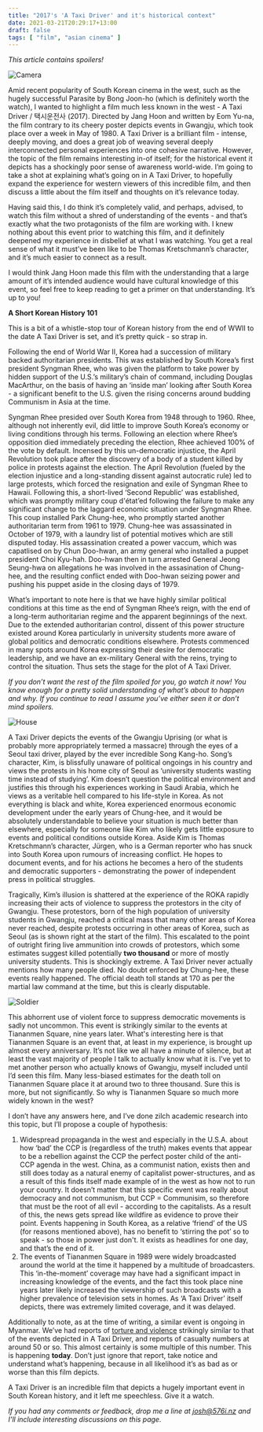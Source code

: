 ```yaml
---
title: "2017's 'A Taxi Driver' and it's historical context"
date: 2021-03-21T20:29:17+13:00
draft: false
tags: [ "film", "asian cinema" ]
---
```

_This article contains spoilers!_

![Camera](/images/taxi1.jpg)

Amid recent popularity of South Korean cinema in the west, such as the hugely successful Parasite by Bong Joon-ho (which is definitely worth the watch), I wanted to highlight a film much less known in the west - A Taxi Driver / 택시운전사 (2017). Directed by Jang Hoon and written by Eom Yu-na, the film contrary to its cheery poster depicts events in Gwangju, which took place over a week in May of 1980. A Taxi Driver is a brilliant film - intense, deeply moving, and does a great job of weaving several deeply interconnected personal experiences into one cohesive narrative. However, the topic of the film remains interesting in-of itself; for the historical event it depicts has a shockingly poor sense of awareness world-wide. I’m going to take a shot at explaining what’s going on in A Taxi Driver, to hopefully expand the experience for western viewers of this incredible film, and then discuss a little about the film itself and thoughts on it’s relevance today.

Having said this, I do think it’s completely valid, and perhaps, advised, to watch this film without a shred of understanding of the events - and that’s exactly what the two protagonists of the film are working with. I knew nothing about this event prior to watching this film, and it definitely deepened my experience in disbelief at what I was watching. You get a real sense of what it must’ve been like to be Thomas Kretschmann’s character, and it’s much easier to connect as a result.

I would think Jang Hoon made this film with the understanding that a large amount of it’s intended audience would have cultural knowledge of this event, so feel free to keep reading to get a primer on that understanding. It’s up to you!

**A Short Korean History 101**

This is a bit of a whistle-stop tour of Korean history from the end of WWII to the date A Taxi Driver is set, and it’s pretty quick - so strap in.

Following the end of World War II, Korea had a succession of military backed authoritarian presidents. This was established by South Korea’s first president Syngman Rhee, who was given the platform to take power by hidden support of the U.S.’s military’s chain of command, including Douglas MacArthur, on the basis of having an ‘inside man’ looking after South Korea - a significant benefit to the U.S. given the rising concerns around budding Communism in Asia at the time. 

Syngman Rhee presided over South Korea from 1948 through to 1960. Rhee, although not inherently evil, did little to improve South Korea’s economy or living conditions through his terms. Following an election where Rhee’s opposition died immediately preceding the election, Rhee achieved 100% of the vote by default. Incensed by this un-democratic injustice, the April Revolution took place after the discovery of a body of a student killed by police in protests against the election. The April Revolution (fueled by the election injustice and a long-standing dissent against autocratic rule) led to large protests, which forced the resignation and exile of Syngman Rhee to Hawaii. Following this, a short-lived ‘Second Republic’ was established, which was promptly military coup d'état’ed following the failure to make any significant change to the laggard economic situation under Syngman Rhee. This coup installed Park Chung-hee, who promptly started another authoritarian term from 1961 to 1979. Chung-hee was assassinated in October of 1979, with a laundry list of potential motives which are still disputed today. His assassination created a power vaccum, which was capatlised on by Chun Doo-hwan, an army general who installed a puppet president Choi Kyu-hah. Doo-hwan then in turn arrested General Jeong Seung-hwa on allegations he was involved in the assasination of Chung-hee, and the resulting conflict ended with Doo-hwan seizing power and pushing his puppet aside in the closing days of 1979.

What’s important to note here is that we have highly similar political conditions at this time as the end of Syngman Rhee’s reign, with the end of a long-term authoritarian regime and the apparent beginnings of the next. Due to the extended authoritarian control, dissent of this power structure existed around Korea particularly in university students more aware of global politics and democratic conditions elsewhere. Protests commenced in many spots around Korea expressing their desire for democratic leadership, and we have an ex-military General with the reins, trying to control the situation. Thus sets the stage for the plot of A Taxi Driver.

_If you don’t want the rest of the film spoiled for you, go watch it now! You know enough for a pretty solid understanding of what’s about to happen and why. If you continue to read I assume you’ve either seen it or don’t mind spoilers._

![House](/images/taxi2.jpg)

A Taxi Driver depicts the events of the Gwangju Uprising (or what is probably more appropriately termed a massacre) through the eyes of a Seoul taxi driver, played by the ever incredible Song Kang-ho. Song’s character, Kim, is blissfully unaware of political ongoings in his country and views the protests in his home city of Seoul as ‘university students wasting time instead of studying’. Kim doesn’t question the political environment and justifies this through his experiences working in Saudi Arabia, which he views as a veritable hell compared to his life-style in Korea. As not everything is black and white, Korea experienced enormous economic development under the early years of Chung-hee, and it would be absolutely understandable to believe your situation is much better than elsewhere, especially for someone like Kim who likely gets little exposure to events and political conditions outside Korea. Aside Kim is Thomas Kretschmann’s character, Jürgen, who is a German reporter who has snuck into South Korea upon rumours of increasing conflict. He hopes to document events, and for his actions he becomes a hero of the students and democratic supporters - demonstrating the power of independent press in political struggles.

Tragically, Kim’s illusion is shattered at the experience of the ROKA rapidly increasing their acts of violence to suppress the protestors in the city of Gwangju. These protestors, born of the high population of university students in Gwangju, reached a critical mass that many other areas of Korea never reached, despite protests occurring in other areas of Korea, such as Seoul (as is shown right at the start of the film). This escalated to the point of outright firing live ammunition into crowds of protestors, which some estimates suggest killed potentially **two thousand** or more of mostly university students. This is shockingly extreme. A Taxi Driver never actually mentions how many people died. No doubt enforced by Chung-hee, these events really happened. The official death toll stands at 170 as per the martial law command at the time, but this is clearly disputable.

![Soldier](/images/taxi3.jpg)

This abhorrent use of violent force to suppress democratic movements is sadly not uncommon. This event is strikingly similar to the events at Tiananmen Square, nine years later. What's interesting here is that Tiananmen Square is an event that, at least in my experience, is brought up almost every anniversary. It’s not like we all have a minute of silence, but at least the vast majority of people I talk to actually know what it is. I’ve yet to met another person who actually knows of Gwangju, myself included until I’d seen this film. Many less-biased estimates for the death toll on Tiananmen Square place it at around two to three thousand. Sure this is more, but not significantly. So why is Tiananmen Square so much more widely known in the west?

I don’t have any answers here, and I’ve done zilch academic research into this topic, but I’ll propose a couple of hypothesis:
1. Widespread propaganda in the west and especially in the U.S.A. about how ‘bad’ the CCP is (regardless of the truth) makes events that appear to be a rebellion against the CCP the perfect poster child of the anti-CCP agenda in the west. China, as a communist nation, exists then and still does today as a natural enemy of capitalist power-structures, and as a result of this finds itself made example of in the west as how not to run your country. It doesn’t matter that this specific event was really about democracy and not communism, but CCP = Communisim, so therefore that must be the root of all evil - according to the capitalists. As a result of this, the news gets spread like wildfire as evidence to prove their point. Events happening in South Korea, as a relative ‘friend’ of the US (for reasons mentioned above), has no benefit to ‘stirring the pot’ so to speak - so those in power just don't. It exists as headlines for one day, and that’s the end of it.
2. The events of Tiananmen Square in 1989 were widely broadcasted around the world at the time it happened by a multitude of broadcasters. This ‘in-the-moment’ coverage may have had a significant impact in increasing knowledge of the events, and the fact this took place nine years later likely increased the viewership of such broadcasts with a higher prevalence of television sets in homes. As ‘A Taxi Driver’ itself depicts, there was extremely limited coverage, and it was delayed.

Additionally to note, as at the time of writing, a similar event is ongoing in Myanmar. We’ve had reports of [torture and violence](https://www.rnz.co.nz/news/world/438110/myanmar-protester-describes-torture-we-got-beaten-the-whole-time) strikingly similar to that of the events depicted in A Taxi Driver, and reports of casualty numbers at around 50 or so. This almost certainly is some multiple of this number. This is happening **today**. Don’t just ignore that report, take notice and understand what’s happening, because in all likelihood it’s as bad as or worse than this film depicts.

A Taxi Driver is an incredible film that depicts a hugely important event in South Korean history, and it left me speechless. Give it a watch.

_If you had any comments or feedback, drop me a line at <josh@576i.nz> and I'll include interesting discussions on this page._
